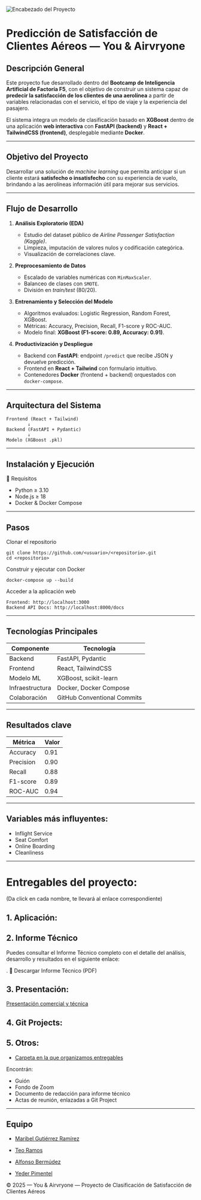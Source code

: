 ![Encabezado del Proyecto](https://drive.google.com/uc?export=view&id=1Fa6aW9Z4Ah7GLlir2ZzlT_UkM-k8JGNw)

# Predicción de Satisfacción de Clientes Aéreos — You & Airvryone

## Descripción General

Este proyecto fue desarrollado dentro del **Bootcamp de Inteligencia Artificial de Factoría F5**, con el objetivo de construir un sistema capaz de **predecir la satisfacción de los clientes de una aerolínea** a partir de variables relacionadas con el servicio, el tipo de viaje y la experiencia del pasajero.

El sistema integra un modelo de clasificación basado en **XGBoost** dentro de una aplicación **web interactiva** con **FastAPI (backend)** y **React + TailwindCSS (frontend)**, desplegable mediante **Docker**.

---

## Objetivo del Proyecto

Desarrollar una solución de *machine learning* que permita anticipar si un cliente estará **satisfecho o insatisfecho** con su experiencia de vuelo, brindando a las aerolíneas información útil para mejorar sus servicios.

---

## Flujo de Desarrollo

1. **Análisis Exploratorio (EDA)**  
   - Estudio del dataset público de *Airline Passenger Satisfaction (Kaggle)*.  
   - Limpieza, imputación de valores nulos y codificación categórica.  
   - Visualización de correlaciones clave.

2. **Preprocesamiento de Datos**  
   - Escalado de variables numéricas con `MinMaxScaler`.  
   - Balanceo de clases con `SMOTE`.  
   - División en *train/test* (80/20).

3. **Entrenamiento y Selección del Modelo**  
   - Algoritmos evaluados: Logistic Regression, Random Forest, XGBoost.  
   - Métricas: Accuracy, Precision, Recall, F1-score y ROC-AUC.  
   - Modelo final: **XGBoost (F1-score: 0.89, Accuracy: 0.91)**.

4. **Productivización y Despliegue**  
   - Backend con **FastAPI**: endpoint `/predict` que recibe JSON y devuelve predicción.  
   - Frontend en **React + Tailwind** con formulario intuitivo.  
   - Contenedores **Docker** (frontend + backend) orquestados con `docker-compose`.

---

## Arquitectura del Sistema

```plaintext
Frontend (React + Tailwind)
        ↓
Backend (FastAPI + Pydantic)
        ↓
Modelo (XGBoost .pkl)

``` 

---
## Instalación y Ejecución
🔧 Requisitos
- Python ≥ 3.10
- Node.js ≥ 18
- Docker & Docker Compose

---
## Pasos

Clonar el repositorio
```plaintext
git clone https://github.com/<usuario>/<repositorio>.git
cd <repositorio>
``` 
Construir y ejecutar con Docker
```plaintext
docker-compose up --build
``` 
Acceder a la aplicación web
```plaintext
Frontend: http://localhost:3000
Backend API Docs: http://localhost:8000/docs
```
---
## Tecnologías Principales

| Componente      | Tecnología                           |
| --------------- | ------------------------------------ |
| Backend         | FastAPI, Pydantic                    |
| Frontend        | React, TailwindCSS                   |
| Modelo ML       | XGBoost, scikit-learn                |
| Infraestructura | Docker, Docker Compose               |
| Colaboración    | GitHub          Conventional Commits |

---
## Resultados clave 

| Métrica   | Valor |
| --------- | ----- |
| Accuracy  | 0.91  |
| Precision | 0.90  |
| Recall    | 0.88  |
| F1-score  | 0.89  |
| ROC-AUC   | 0.94  |

---
## Variables más influyentes:
- Inflight Service
- Seat Comfort
- Online Boarding
- Cleanliness
---
# Entregables del proyecto: 
(Da click en cada nombre, te llevará al enlace correspondiente)

## 1. Aplicación: 


## 2. Informe Técnico
Puedes consultar el Informe Técnico completo con el detalle del análisis, desarrollo y resultados en el siguiente enlace:

. 📄 Descargar Informe Técnico (PDF)

## 3.  Presentación:
[Presentación comercial y técnica](https://www.canva.com/design/DAG1AK9ch5Q/rnldsVgfWjZABMhU52n23g/edit?utm_content=DAG1AK9ch5Q&utm_campaign=designshare&utm_medium=link2&utm_source=sharebutton)


## 4. Git Projects: 

 

## 5. Otros: 
- [Carpeta en la que organizamos entregables](https://drive.google.com/drive/folders/1-uul70XgQp3TDPcD-CMsN2Bbi8kcHG2_?usp=sharing)

Encontrán: 

- Guión
- Fondo de Zoom
- Documento de redacción para informe técnico
- Actas de reunión, enlazadas a Git Project

---

## Equipo
- [Maribel Gutiérrez Ramírez](https://www.linkedin.com/in/maribel-guti%C3%A9rrez-ram%C3%ADrez/)

- [Teo Ramos](https://www.linkedin.com/in/teo-ramos-ruano/)

- [Alfonso Bermúdez](https://www.linkedin.com/in/alfonsobermudeztorres/)

- [Yeder Pimentel](https://www.linkedin.com/in/yeder-pimentel/)


© 2025 — You & Airvryone — Proyecto de Clasificación de Satisfacción de Clientes Aéreos
